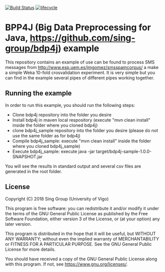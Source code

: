 [![Build Status](https://travis-ci.com/sing-group/bdp4j_sample.svg?branch=master)](https://travis-ci.com/sing-group/bdp4j_sample)
[![lifecycle](https://img.shields.io/badge/lifecycle-stable-brightgreen.svg)](https://www.tidyverse.org/lifecycle/#stable)

# BPP4J (Big Data Preprocessing for Java, https://github.com/sing-group/bdp4j) example

This repository contains an example of use can be found to process SMS messages from http://www.esp.uem.es/jmgomez/smsspamcorpus/ 
a make a simple Weka 10-fold crosvalidation experiment. It is very simple but you can find in the example several pipes of different pipes working together. 

## Running the example

In order to run this example, you should run the following steps:

* Clone bdp4j repository into the folder you desire
* Install bdp4j in maven local respository (execute "mvn clean install" inside the folder where you cloned bdp4j)
* clone bdp4j_sample repository into the folder you desire (please do not use the same folder as for bdp4j)
* Compile bdp4j_sample: execute "mvn clean install" inside the folder where you cloned bdp4j_sample)
* Execute bdp4j_sample: execute java -jar target/bdp4j-sample-1.0.0-SNAPSHOT.jar

You will see the results in standard output and several csv files are generated in the root folder. 

## License

Copyright (C) 2018  Sing Group (University of Vigo)

This program is free software: you can redistribute it and/or modify
it under the terms of the GNU General Public License as published by
the Free Software Foundation, either version 3 of the License, or
(at your option) any later version.

This program is distributed in the hope that it will be useful,
but WITHOUT ANY WARRANTY; without even the implied warranty of
MERCHANTABILITY or FITNESS FOR A PARTICULAR PURPOSE.  See the
GNU General Public License for more details.

You should have received a copy of the GNU General Public License
along with this program.  If not, see <https://www.gnu.org/licenses/>.
